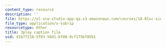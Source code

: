 ```yaml
---
content_type: resource
description: ''
file: https://ol-ocw-studio-app-qa.s3.amazonaws.com/courses/18-01sc-single-variable-calculus-fall-2010/d1b772185f8356d1bf809cf175bf85b1_Pd2xP5zDsRw.vtt
file_type: application/x-subrip
resourcetype: Other
title: 3play caption file
uid: d1b77218-5f83-56d1-bf80-9cf175bf85b1
---
```

